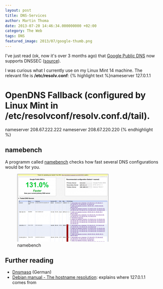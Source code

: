 ```yaml
---
layout: post
title: DNS-Services
author: Martin Thoma
date: 2013-07-20 14:46:34.000000000 +02:00
category: The Web
tags: DNS
featured_image: 2013/07/google-thumb.png
---
```

I've just read (ok, now it's over 3 months ago) that <a href="http://en.wikipedia.org/wiki/Google_Public_DNS">Google Public DNS</a> now supports DNSSEC (<a href="http://googleonlinesecurity.blogspot.de/2013/03/google-public-dns-now-supports-dnssec.html">source</a>).

I was curious what I currently use on my Linux Mint 14 machine. The relevant file is <strong>/etc/resolv.conf</strong>:
{% highlight text %}nameserver 127.0.1.1

# OpenDNS Fallback (configured by Linux Mint in /etc/resolvconf/resolv.conf.d/tail).
nameserver 208.67.222.222
nameserver 208.67.220.220
{% endhighlight %}


<h2>namebench</h2>
A programm called <a href="https://code.google.com/p/namebench">namebench</a>  checks how fast several DNS configurations would be for you.

<figure class="aligncenter">
            <a href="../images/2013/03/namebench-300x222.png"><img src="../images/2013/03/namebench-300x222.png" alt="namebench" style="max-width:300px;max-height:222px" class="size-medium wp-image-62241"/></a>
            <figcaption class="text-center">namebench</figcaption>
        </figure>

<h2>Further reading</h2>
<ul>
  <li><a href="http://wiki.ubuntuusers.de/Dnsmasq">Dnsmasq</a> (German)</li>
  <li><a href="http://www.debian.org/doc/manuals/debian-reference/ch05.en.html#_the_hostname_resolution">Debian manual - The hostname resolution</a>: explains where 127.0.1.1 comes from</li>
</ul>
